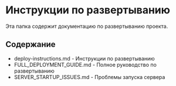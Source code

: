 # Инструкции по развертыванию

Эта папка содержит документацию по развертыванию проекта.

## Содержание

- deploy-instructions.md - Инструкции по развертыванию
- FULL_DEPLOYMENT_GUIDE.md - Полное руководство по развертыванию
- SERVER_STARTUP_ISSUES.md - Проблемы запуска сервера
